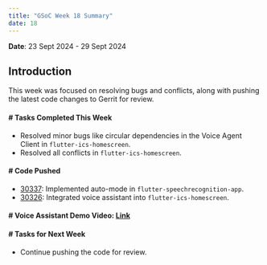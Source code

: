 ```yaml
---
title: "GSoC Week 18 Summary"
date: 18
---
```



<!-- # GSoC Week 08 Summary -->
**Date**: 23 Sept 2024 - 29 Sept 2024

## Introduction
This week was focused on resolving bugs and conflicts, along with pushing the latest code changes to Gerrit for review.

#### # Tasks Completed This Week

- Resolved minor bugs like circular dependencies in the Voice Agent Client in `flutter-ics-homescreen`.
- Resolved all conflicts in `flutter-ics-homescreen`.

#### # Code Pushed

- [30337](https://gerrit.automotivelinux.org/gerrit/c/apps/flutter-speechrecognition-demo/+/30337): Implemented auto-mode in `flutter-speechrecognition-app`.
- [30326](https://gerrit.automotivelinux.org/gerrit/c/apps/flutter-ics-homescreen/+/30326): Integrated voice assistant into `flutter-ics-homescreen`.

#### # Voice Assistant Demo Video: [Link](https://youtube.com/shorts/MfPeA7Fes08?feature=share)

#### # Tasks for Next Week

- Continue pushing the code for review.
